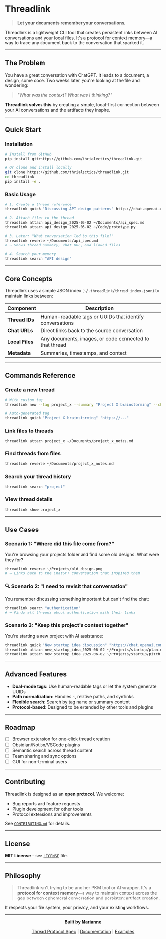 # Threadlink

> **Let your documents remember your conversations.**

Threadlink is a lightweight CLI tool that creates persistent links between AI conversations and your local files. It's a protocol for context memory—a way to trace any document back to the conversation that sparked it.

---

## The Problem

You have a great conversation with ChatGPT. It leads to a document, a design, some code. Two weeks later, you're looking at the file and wondering: 

> *"What was the context? What was I thinking?"*

**Threadlink solves this** by creating a simple, local-first connection between your AI conversations and the artifacts they inspire.

---

## Quick Start

### Installation

```bash
# Install from GitHub
pip install git+https://github.com/thrialectics/threadlink.git

# Or clone and install locally
git clone https://github.com/thrialectics/threadlink.git
cd threadlink
pip install -e .
```

### Basic Usage

```bash
# 1. Create a thread reference
threadlink quick "Discussing API design patterns" https://chat.openai.com/c/abc123

# 2. Attach files to the thread
threadlink attach api_design_2025-06-02 ~/Documents/api_spec.md
threadlink attach api_design_2025-06-02 ~/Code/prototype.py

# 3. Later: "What conversation led to this file?"
threadlink reverse ~/Documents/api_spec.md
# → Shows thread summary, chat URL, and linked files

# 4. Search your memory
threadlink search "API design"
```

---

## Core Concepts

Threadlink uses a simple JSON index (`~/.threadlink/thread_index.json`) to maintain links between:

| Component | Description |
|-----------|-------------|
| **Thread IDs** | Human-readable tags or UUIDs that identify conversations |
| **Chat URLs** | Direct links back to the source conversation |
| **Local Files** | Any documents, images, or code connected to that thread |
| **Metadata** | Summaries, timestamps, and context |

---

## Commands Reference

### Create a new thread

```bash
# With custom tag
threadlink new --tag project_x --summary "Project X brainstorming" --chat_url "https://..."

# Auto-generated tag
threadlink quick "Project X brainstorming" "https://..."
```

### Link files to threads

```bash
threadlink attach project_x ~/Documents/project_x_notes.md
```

### Find threads from files

```bash
threadlink reverse ~/Documents/project_x_notes.md
```

### Search your thread history

```bash
threadlink search "project"
```

### View thread details

```bash
threadlink show project_x
```

---

## Use Cases

### Scenario 1: "Where did this file come from?"

You're browsing your projects folder and find some old designs. What were they for?

```bash
threadlink reverse ~/Projects/old_design.png
# → Links back to the ChatGPT conversation that inspired them
```

### 🔍 Scenario 2: "I need to revisit that conversation"

You remember discussing something important but can't find the chat:

```bash
threadlink search "authentication"
# → Finds all threads about authentication with their links
```

### Scenario 3: "Keep this project's context together"

You're starting a new project with AI assistance:

```bash
threadlink quick "New startup idea discussion" "https://chat.openai.com/c/..."
threadlink attach new_startup_idea_2025-06-02 ~/Projects/startup/plan.md
threadlink attach new_startup_idea_2025-06-02 ~/Projects/startup/pitch.pdf
```

---

## Advanced Features

- **Dual-mode tags**: Use human-readable tags or let the system generate UUIDs
- **Path normalization**: Handles `~`, relative paths, and symlinks
- **Flexible search**: Search by tag name or summary content
- **Protocol-based**: Designed to be extended by other tools and plugins

---

## Roadmap

- [ ] Browser extension for one-click thread creation
- [ ] Obsidian/Notion/VSCode plugins
- [ ] Semantic search across thread content
- [ ] Team sharing and sync options
- [ ] GUI for non-terminal users

---

## Contributing

Threadlink is designed as an **open protocol**. We welcome:

-  Bug reports and feature requests
-  Plugin development for other tools
-  Protocol extensions and improvements

See [`CONTRIBUTING.md`](CONTRIBUTING.md) for details.

---

## License

**MIT License** - see [`LICENSE`](LICENSE) file.

---

## Philosophy

> Threadlink isn't trying to be another PKM tool or AI wrapper. It's a **protocol for context memory**—a way to maintain context across the gap between ephemeral conversation and persistent artifact creation. 

It respects your file system, your privacy, and your existing workflows.

---

<div align="center">

**Built by [Marianne](https://github.com/thrialectics)**

[Thread Protocol Spec](https://github.com/thrialectics/threadlink/blob/main/PROTOCOL.md) | [Documentation](https://github.com/thrialectics/threadlink#readme) | [Examples](https://github.com/thrialectics/threadlink/tree/main/examples)

</div>
